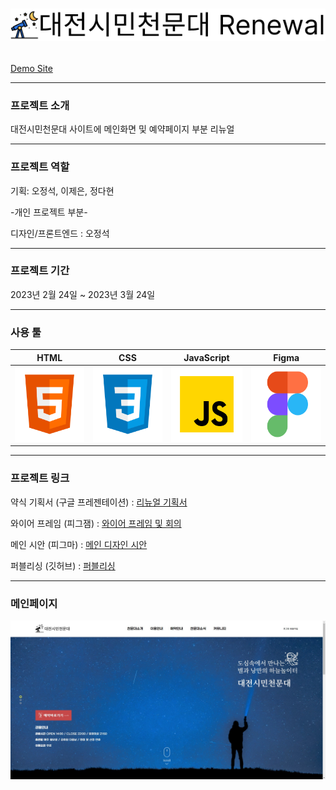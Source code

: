 # <p align="center"> <img src="./Readme_img/icon.png" alt="icon"></p>

[Demo Site](https://web-daejeon-observatory-1io3t2blg1j97wh.sel3.cloudtype.app/html/index.html, "Demo link")

---

### 프로젝트 소개

대전시민천문대 사이트에 메인화면 및 예약페이지 부분 리뉴얼

---

### 프로젝트 역할

기획: 오정석, 이제은, 정다현

-개인 프로젝트 부분-

디자인/프론트엔드 : 오정석

---

### 프로젝트 기간

2023년 2월 24일 ~ 2023년 3월 24일

---

### 사용 툴

|                                                 HTML                                                 |                                                   CSS                                                    |                                                       JavaScript                                                       |                                                    Figma                                                     |
| :--------------------------------------------------------------------------------------------------: | :------------------------------------------------------------------------------------------------------: | :--------------------------------------------------------------------------------------------------------------------: | :----------------------------------------------------------------------------------------------------------: |
| <img src="./Readme_img/html.svg" width="120px" height="120px" title="px(픽셀) 크기 설정" alt="html"> | <img src="./Readme_img/css.svg" width="120px" height="120px" title="px(픽셀) 크기 설정" alt="css"></img> | <img src="./Readme_img/javascript.svg" width="120px" height="120px" title="px(픽셀) 크기 설정" alt="javascript"></img> | <img src="./Readme_img/figma.svg" width="120px" height="120px" title="px(픽셀) 크기 설정" alt="figma"></img> |

</img>

---

### 프로젝트 링크

약식 기획서 (구글 프레젠테이션) : [리뉴얼 기획서](https://docs.google.com/presentation/d/1PtCZ5NK-zUa_itFyQhS6pijREdrjelmpOlcfts9Cqdo/edit#slide=id.p, " 
proposal link")

와이어 프레임 (피그잼) : [와이어 프레임 및 회의](https://www.figma.com/file/jUD7SwCGpqrjIb4ZrvU2p2/C%EC%A1%B0_%EB%8C%80%EC%A0%84%EC%8B%9C%EB%AF%BC%EC%B2%9C%EB%AC%B8%EB%8C%80_%ED%86%A0%EB%A1%A0?node-id=0%3A1&t=akaat3hq5ajCgvxa-1, "wireframe")

메인 시안 (피그마) : [메인 디자인 시안](https://www.figma.com/file/bf3fQjXp41V1N2aMGA1qJI/%EB%8C%80%EC%A0%84%EC%8B%9C%EB%AF%BC%EC%B2%9C%EB%AC%B8%EB%8C%80-renewal?node-id=0%3A1&t=gPh3kxGYTjYH4nDk-1, "figma link")

퍼블리싱 (깃허브) : [퍼블리싱](https://github.com/jeong0214/Daejeon-Observatory, "publishing link")

---

### 메인페이지

<img src="./Readme_img/index.jpg" alt="index"></img>
